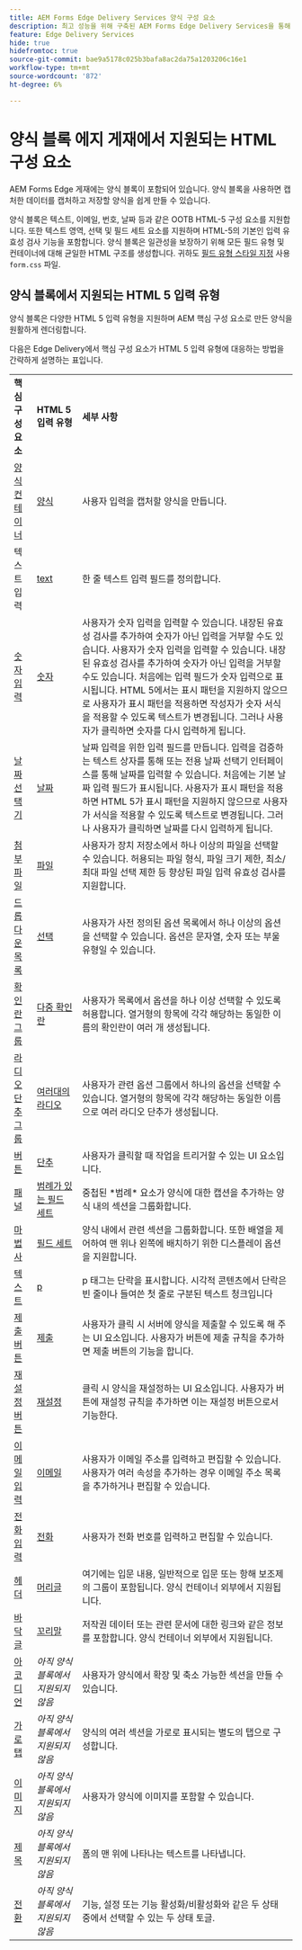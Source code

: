 ```yaml
---
title: AEM Forms Edge Delivery Services 양식 구성 요소
description: 최고 성능을 위해 구축된 AEM Forms Edge Delivery Services을 통해 간소화된 데이터 수집 및 사용자 참여의 미래를 구상할 수 있습니다. 이 문서에서는 EDD 양식에 즉시 사용할 수 있는 모든 양식 구성 요소를 나열합니다.
feature: Edge Delivery Services
hide: true
hidefromtoc: true
source-git-commit: bae9a5178c025b3bafa8ac2da75a1203206c16e1
workflow-type: tm+mt
source-wordcount: '872'
ht-degree: 6%

---
```





# 양식 블록 에지 게재에서 지원되는 HTML 구성 요소

AEM Forms Edge 게재에는 양식 블록이 포함되어 있습니다. 양식 블록을 사용하면 캡처한 데이터를 캡처하고 저장할 양식을 쉽게 만들 수 있습니다.

양식 블록은 텍스트, 이메일, 번호, 날짜 등과 같은 OOTB HTML-5 구성 요소를 지원합니다. 또한 텍스트 영역, 선택 및 필드 세트 요소를 지원하며 HTML-5의 기본인 입력 유효성 검사 기능을 포함합니다. 양식 블록은 일관성을 보장하기 위해 모든 필드 유형 및 컨테이너에 대해 균일한 HTML 구조를 생성합니다. 귀하도 [필드 유형 스타일 지정](https://adobe-rnd.github.io/form-block/customization/styling_form) 사용 `form.css` 파일.

## 양식 블록에서 지원되는 HTML 5 입력 유형

양식 블록은 다양한 HTML 5 입력 유형을 지원하며 AEM 핵심 구성 요소로 만든 양식을 원활하게 렌더링합니다.

다음은 Edge Delivery에서 핵심 구성 요소가 HTML 5 입력 유형에 대응하는 방법을 간략하게 설명하는 표입니다.

<table>
 <tbody>
  <tr>
   <td><b>핵심 구성 요소</b> </td>
   <td><b>HTML 5 입력 유형</b> </td>
   <td><b>세부 사항</b></td>
  </tr>
  <tr>
   <td><a href ="https://experienceleague.adobe.com/docs/experience-manager-core-components/using/adaptive-forms/adaptive-forms-components/form-container.html">양식 컨테이너</a></td>
   <td><a href ="https://developer.mozilla.org/en-US/docs/Web/HTML/Element/input#form">양식 </td>
   <td> 사용자 입력을 캡처할 양식을 만듭니다.
   </td>
  </tr>
  <tr>
   <td><a herf="https://experienceleague.adobe.com/docs/experience-manager-core-components/using/adaptive-forms/adaptive-forms-components/text-input.html">텍스트 입력</a></td>
   <td><a href ="https://developer.mozilla.org/en-US/docs/Web/HTML/Element/input/text">text</a></td>
   <td> 한 줄 텍스트 입력 필드를 정의합니다. </td>
  </tr>
  <tr>
   <td><a href = "https://experienceleague.adobe.com/docs/experience-manager-core-components/using/adaptive-forms/adaptive-forms-components/number-input.html">숫자 입력</a></td>
   <td><a href = "https://developer.mozilla.org/en-US/docs/Web/HTML/Element/input/number">숫자</a></td>
   <td>사용자가 숫자 입력을 입력할 수 있습니다. 내장된 유효성 검사를 추가하여 숫자가 아닌 입력을 거부할 수도 있습니다. 사용자가 숫자 입력을 입력할 수 있습니다. 내장된 유효성 검사를 추가하여 숫자가 아닌 입력을 거부할 수도 있습니다. 처음에는 입력 필드가 숫자 입력으로 표시됩니다. HTML 5에서는 표시 패턴을 지원하지 않으므로 사용자가 표시 패턴을 적용하면 작성자가 숫자 서식을 적용할 수 있도록 텍스트가 변경됩니다. 그러나 사용자가 클릭하면 숫자를 다시 입력하게 됩니다.</td>
  </tr>
  <tr>
   <td><a href ="https://experienceleague.adobe.com/docs/experience-manager-core-components/using/adaptive-forms/adaptive-forms-components/date-picker.html">날짜 선택기</a></td>
   <td><a href = "https://developer.mozilla.org/en-US/docs/Web/HTML/Element/input/date">날짜 </a></td>
   <td> 날짜 입력을 위한 입력 필드를 만듭니다. 입력을 검증하는 텍스트 상자를 통해 또는 전용 날짜 선택기 인터페이스를 통해 날짜를 입력할 수 있습니다. 처음에는 기본 날짜 입력 필드가 표시됩니다. 사용자가 표시 패턴을 적용하면 HTML 5가 표시 패턴을 지원하지 않으므로 사용자가 서식을 적용할 수 있도록 텍스트로 변경됩니다. 그러나 사용자가 클릭하면 날짜를 다시 입력하게 됩니다.</td>
  </tr>
  <tr>
   <td><a href ="https://experienceleague.adobe.com/docs/experience-manager-core-components/using/adaptive-forms/adaptive-forms-components/file-attachment.html">첨부 파일</a></td>
   <td><a href ="https://developer.mozilla.org/en-US/docs/Web/HTML/Element/input/file">파일</a></td>
   <td> 사용자가 장치 저장소에서 하나 이상의 파일을 선택할 수 있습니다. 허용되는 파일 형식, 파일 크기 제한, 최소/최대 파일 선택 제한 등 향상된 파일 입력 유효성 검사를 지원합니다. </td>
  </tr>
  <tr>
   <td><a href ="https://experienceleague.adobe.com/docs/experience-manager-core-components/using/adaptive-forms/adaptive-forms-components/drop-down.html"> 드롭다운 목록</a></td>
   <td><a href ="https://developer.mozilla.org/en-US/docs/Web/HTML/Element/select">선택</a></td>
   <td> 사용자가 사전 정의된 옵션 목록에서 하나 이상의 옵션을 선택할 수 있습니다. 옵션은 문자열, 숫자 또는 부울 유형일 수 있습니다.</td>
  </tr>
  <tr>
   <td><a href ="https://experienceleague.adobe.com/docs/experience-manager-core-components/using/adaptive-forms/adaptive-forms-components/checkbox-group.html">확인란 그룹</a></td>
   <td><a href ="https://developer.mozilla.org/en-US/docs/Web/HTML/Element/input/checkbox">다중 확인란</a></td>
   <td> 사용자가 목록에서 옵션을 하나 이상 선택할 수 있도록 허용합니다. 열거형의 항목에 각각 해당하는 동일한 이름의 확인란이 여러 개 생성됩니다. </td>
  </tr>
  <tr>
   <td><a href ="https://experienceleague.adobe.com/docs/experience-manager-core-components/using/adaptive-forms/adaptive-forms-components/radio-button.html">라디오 단추 그룹</td>
   <td><a href ="https://developer.mozilla.org/en-US/docs/Web/HTML/Element/input/radio">여러대의 라디오</a></td>
   <td> 사용자가 관련 옵션 그룹에서 하나의 옵션을 선택할 수 있습니다. 열거형의 항목에 각각 해당하는 동일한 이름으로 여러 라디오 단추가 생성됩니다.</td>
  </tr>
  <tr>
   <td><a href ="https://experienceleague.adobe.com/docs/experience-manager-core-components/using/adaptive-forms/adaptive-forms-components/button.html">버튼</td>
   <td><a href ="https://developer.mozilla.org/en-US/docs/Web/HTML/Element/input/button">단추</a></td>
   <td>사용자가 클릭할 때 작업을 트리거할 수 있는 UI 요소입니다. </td>
  </tr>
  <tr>
   <td><a href="" https://experienceleague.adobe.com/docs/experience-manager-core-components/using/adaptive-forms/adaptive-forms-components/panel-container.html">패널</a></td>
   <td><a href ="https://developer.mozilla.org/en-US/docs/Web/HTML/Element/fieldset">범례가 있는 필드 세트</a></td>
   <td> 중첩된 *범례* 요소가 양식에 대한 캡션을 추가하는 양식 내의 섹션을 그룹화합니다.</td>
  </tr>
   <tr>
   <td><a href ="https://experienceleague.adobe.com/docs/experience-manager-core-components/using/adaptive-forms/adaptive-forms-components/wizard.html">마법사</a></td>
   <td><a href ="https://developer.mozilla.org/en-US/docs/Web/HTML/Element/fieldset">필드 세트</a></td>
   <td>양식 내에서 관련 섹션을 그룹화합니다. 또한 배열을 제어하여 맨 위나 왼쪽에 배치하기 위한 디스플레이 옵션을 지원합니다. </td>
  </tr>
    <tr>
   <td><a href ="https://experienceleague.adobe.com/docs/experience-manager-core-components/using/adaptive-forms/adaptive-forms-components/text.html">텍스트</a></td>
   <td><a href ="https://developer.mozilla.org/en-US/docs/Web/HTML/Element/p">p</a></td>
   <td>p 태그는 단락을 표시합니다. 시각적 콘텐츠에서 단락은 빈 줄이나 들여쓴 첫 줄로 구분된 텍스트 청크입니다</td>
  </tr>
     <tr>
   <td><a href ="https://experienceleague.adobe.com/docs/experience-manager-core-components/using/adaptive-forms/adaptive-forms-components/submit-button.html">제출 버튼</td>
   <td><a href ="https://developer.mozilla.org/en-US/docs/Web/HTML/Element/input/submit">제출</a></td>
   <td> 사용자가 클릭 시 서버에 양식을 제출할 수 있도록 해 주는 UI 요소입니다. 사용자가 버튼에 제출 규칙을 추가하면 제출 버튼의 기능을 합니다. </td>
  </tr>
     <tr>
   <td><a href = "https://experienceleague.adobe.com/docs/experience-manager-core-components/using/adaptive-forms/adaptive-forms-components/reset-button.html">재설정 버튼</a></td>
   <td><a href ="https://developer.mozilla.org/en-US/docs/Web/HTML/Element/input/reset">재설정</a></td>
   <td>클릭 시 양식을 재설정하는 UI 요소입니다. 사용자가 버튼에 재설정 규칙을 추가하면 이는 재설정 버튼으로서 기능한다. </td>
  </tr>
    <tr>
   <td><a href ="https://experienceleague.adobe.com/docs/experience-manager-core-components/using/adaptive-forms/adaptive-forms-components/email-input.html">이메일 입력</td>
   <td><a href ="https://developer.mozilla.org/en-US/docs/Web/HTML/Element/input/email">이메일</a></td>
   <td> 사용자가 이메일 주소를 입력하고 편집할 수 있습니다. 사용자가 여러 속성을 추가하는 경우 이메일 주소 목록을 추가하거나 편집할 수 있습니다.</td>
  </tr>
   <tr>
   <td><a href ="https://experienceleague.adobe.com/docs/experience-manager-core-components/using/adaptive-forms/adaptive-forms-components/telephone-input.html">전화 입력</a></td>
   <td><a href ="https://developer.mozilla.org/en-US/docs/Web/HTML/Element/input/tel">전화</a></td>
   <td>사용자가 전화 번호를 입력하고 편집할 수 있습니다.</td>
  </tr>
   <tr>
   <td><a href ="https://experienceleague.adobe.com/docs/experience-manager-core-components/using/adaptive-forms/adaptive-forms-components/header.html">헤더</td>
   <td><a href = "https://developer.mozilla.org/en-US/docs/Web/HTML/Element/header"> 머리글</a></td>
   <td>여기에는 입문 내용, 일반적으로 입문 또는 항해 보조제의 그룹이 포함됩니다. 양식 컨테이너 외부에서 지원됩니다. </td>
  </tr>
  <tr>
   <td><a href ="https://experienceleague.adobe.com/docs/experience-manager-core-components/using/adaptive-forms/adaptive-forms-components/footer.html">바닥글</td>
   <td><a href = "https://developer.mozilla.org/en-US/docs/Web/HTML/Element/footer">꼬리말</a></td>
   <td> 저작권 데이터 또는 관련 문서에 대한 링크와 같은 정보를 포함합니다. 양식 컨테이너 외부에서 지원됩니다.</td>
  </tr>
  <tr>
   <td><a href = "https://experienceleague.adobe.com/docs/experience-manager-core-components/using/adaptive-forms/adaptive-forms-components/accordion.html">아코디언<a></td>
   <td><i>아직 양식 블록에서 지원되지 않음</i></td>
   <td> 사용자가 양식에서 확장 및 축소 가능한 섹션을 만들 수 있습니다. </td>
  </tr>
  <tr>
   <td><a href ="https://experienceleague.adobe.com/docs/experience-manager-core-components/using/adaptive-forms/adaptive-forms-components/horizontal-tabs.html">가로 탭</a></td>
   <td><i>아직 양식 블록에서 지원되지 않음</i></td>
   <td>양식의 여러 섹션을 가로로 표시되는 별도의 탭으로 구성합니다.</td>
  </tr>
  <tr>
   <td><a href = "https://experienceleague.adobe.com/docs/experience-manager-core-components/using/adaptive-forms/adaptive-forms-components/image.html">이미지</a></td>
   <td><i>아직 양식 블록에서 지원되지 않음</i></td>
   <td> 사용자가 양식에 이미지를 포함할 수 있습니다.</td>
  </tr><tr>
   <td><a href ="https://experienceleague.adobe.com/docs/experience-manager-core-components/using/adaptive-forms/adaptive-forms-components/title.html">제목</a></td>
   <td><i>아직 양식 블록에서 지원되지 않음</i></td>
   <td> 폼의 맨 위에 나타나는 텍스트를 나타냅니다. </td>
  </tr>
  <tr>
   <td><a href = "https://experienceleague.adobe.com/docs/experience-manager-core-components/using/adaptive-forms/adaptive-forms-components/submit-button.html">전환</td>
   <td><i>아직 양식 블록에서 지원되지 않음</i></td>
   <td> 기능, 설정 또는 기능 활성화/비활성화와 같은 두 상태 중에서 선택할 수 있는 두 상태 토글.</td>
  </tr>
 </tbody>
</table>


